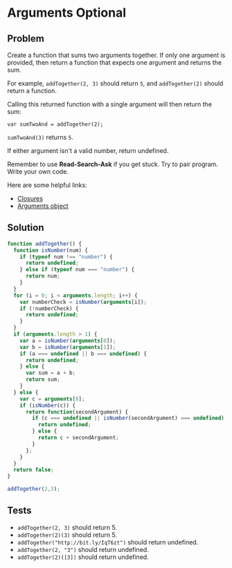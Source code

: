 # Arguments Optional

## Problem

Create a function that sums two arguments together. If only one argument is provided, then return a function that expects one argument and returns the sum.

For example, `addTogether(2, 3)` should return `5`, and `addTogether(2)` should return a function.

Calling this returned function with a single argument will then return the sum:

`var sumTwoAnd = addTogether(2);`

`sumTwoAnd(3)` returns `5`.

If either argument isn't a valid number, return undefined.

Remember to use **Read-Search-Ask** if you get stuck. Try to pair program. Write your own code.

Here are some helpful links:

* [Closures](https://developer.mozilla.org/en-US/docs/Web/JavaScript/Closures)
* [Arguments object](https://developer.mozilla.org/en-US/docs/Web/JavaScript/Reference/Functions/arguments)

## Solution

```javascript
function addTogether() {
  function isNumber(num) {
    if (typeof num !== "number") {
      return undefined;
    } else if (typeof num === "number") {
      return num;
    }
  }
  for (i = 0; i < arguments.length; i++) {
    var numberCheck = isNumber(arguments[i]);
    if (!numberCheck) {
      return undefined;
    }
  }
  if (arguments.length > 1) {
    var a = isNumber(arguments[0]);
    var b = isNumber(arguments[1]);
    if (a === undefined || b === undefined) {
      return undefined;
    } else {
      var sum = a + b;
      return sum;
    }
  } else {
    var c = arguments[0];
    if (isNumber(c)) {
      return function(secondArgument) {
        if (c === undefined || isNumber(secondArgument) === undefined) {
          return undefined;
        } else {
          return c + secondArgument;
        }
      };
    }
  }
  return false;
}

addTogether(2,3);
```

## Tests

* `addTogether(2, 3)` should return 5.
* `addTogether(2)(3)` should return 5.
* `addTogether("http://bit.ly/IqT6zt")` should return undefined.
* `addTogether(2, "3")` should return undefined.
* `addTogether(2)([3])` should return undefined.



